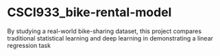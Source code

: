 # CSCI933_bike-rental-model
By studying a real-world bike-sharing dataset, this project compares traditional statistical learning and deep learning in demonstrating a linear regression task
